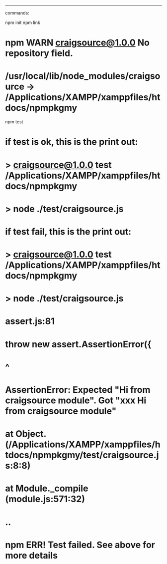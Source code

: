 

--------------------------------------------------------------------------------------------
commands:

npm init
npm link
# npm WARN craigsource@1.0.0 No repository field.
# /usr/local/lib/node_modules/craigsource -> /Applications/XAMPP/xamppfiles/htdocs/npmpkgmy

npm test

# if test is ok, this is the print out:
# 
# 
# > craigsource@1.0.0 test /Applications/XAMPP/xamppfiles/htdocs/npmpkgmy
# > node ./test/craigsource.js
# 

# if test fail, this is the print out:
#
# > craigsource@1.0.0 test /Applications/XAMPP/xamppfiles/htdocs/npmpkgmy
# > node ./test/craigsource.js
# assert.js:81
#   throw new assert.AssertionError({
#   ^
# AssertionError: Expected "Hi from craigsource module". Got "xxx Hi from craigsource module"
#     at Object.<anonymous> (/Applications/XAMPP/xamppfiles/htdocs/npmpkgmy/test/craigsource.js:8:8)
#     at Module._compile (module.js:571:32)
#     ..
# npm ERR! Test failed.  See above for more details

